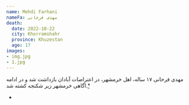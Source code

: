 ```yaml
---
name: Mehdi Farhani
nameFa: مهدی فرحانی
death:
  date: 2022-10-22
  city: Khorramshahr
  province: Khuzestan
  age: 17
images:
- img.jpg
- 1.jpg
---
```


مهدی فرحانی ۱۷ ساله، اهل خرمشهر، در اعتراضات آبادان بازداشت شد و در ادامه اگاهی خرمشهر زیر شکنجه کشته شد.[*][1]







- [1]: https://www.tribunezamaneh.com/archives/324583